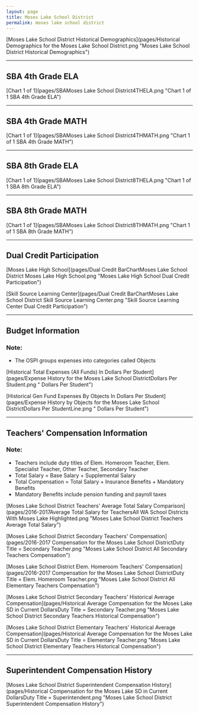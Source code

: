 ```yaml
---
layout: page
title: Moses Lake School District
permalink: moses lake school district
---
```



[Moses Lake School District Historical Demographics](pages/Historical Demographics for the Moses Lake School District.png "Moses Lake School District Historical Demographics")

___

## SBA 4th Grade ELA

[Chart 1 of 1](pages/SBAMoses Lake School District4THELA.png "Chart 1 of 1 SBA 4th Grade ELA")


___

## SBA 4th Grade MATH

[Chart 1 of 1](pages/SBAMoses Lake School District4THMATH.png "Chart 1 of 1 SBA 4th Grade MATH")


___

## SBA 8th Grade ELA

[Chart 1 of 1](pages/SBAMoses Lake School District8THELA.png "Chart 1 of 1 SBA 8th Grade ELA")


___

## SBA 8th Grade MATH

[Chart 1 of 1](pages/SBAMoses Lake School District8THMATH.png "Chart 1 of 1 SBA 8th Grade MATH")


___

## Dual Credit Participation

[Moses Lake High School](pages/Dual Credit BarChartMoses Lake School District Moses Lake High School.png "Moses Lake High School Dual Credit Participation")

[Skill Source Learning Center](pages/Dual Credit BarChartMoses Lake School District Skill Source Learning Center.png "Skill Source Learning Center Dual Credit Participation")


___

## Budget Information
### Note:
- The OSPI groups expenses into categories called Objects

[Historical Total Expenses (All Funds) In Dollars Per Student](pages/Expense History for the Moses Lake School DistrictDollars Per Student.png " Dollars Per Student")

[Historical Gen Fund Expenses By Objects In Dollars Per Student](pages/Expense History by Objects for the Moses Lake School DistrictDollars Per StudentLine.png " Dollars Per Student")


___

## Teachers' Compensation Information
### Note:
- Teachers include duty titles of Elem. Homeroom Teacher, Elem. Specialist Teacher, Other Teacher, Secondary Teacher
- Total Salary = Base Salary + Supplemental Salary
- Total Compensation = Total Salary + Insurance Benefits + Mandatory Benefits
- Mandatory Benefits include pension funding and payroll taxes

[Moses Lake School District Teachers' Average Total Salary Comparison](pages/2016-2017Average Total Salary for TeachersAll WA School Districts With Moses Lake Highlighted.png "Moses Lake School District Teachers Average Total Salary")

[Moses Lake School District Secondary Teachers' Compensation](pages/2016-2017 Compensation for the Moses Lake School DistrictDuty Title = Secondary Teacher.png "Moses Lake School District All Secondary Teachers Compensation")

[Moses Lake School District Elem. Homeroom Teachers' Compensation](pages/2016-2017 Compensation for the Moses Lake School DistrictDuty Title = Elem. Homeroom Teacher.png "Moses Lake School District All Elementary Teachers Compensation")

[Moses Lake School District Secondary Teachers' Historical Average Compensation](pages/Historical Average Compensation for the Moses Lake SD in Current DollarsDuty Title = Secondary Teacher.png "Moses Lake School District Secondary Teachers Historical Compensation")

[Moses Lake School District Elementary Teachers' Historical Average Compensation](pages/Historical Average Compensation for the Moses Lake SD in Current DollarsDuty Title = Elementary Teacher.png "Moses Lake School District Elementary Teachers Historical Compensation")


___

## Superintendent Compensation History

[Moses Lake School District Superintendent Compensation History](pages/Historical Compensation for the Moses Lake SD in Current DollarsDuty Title = Superintendent.png "Moses Lake School District Superintendent Compensation History")

